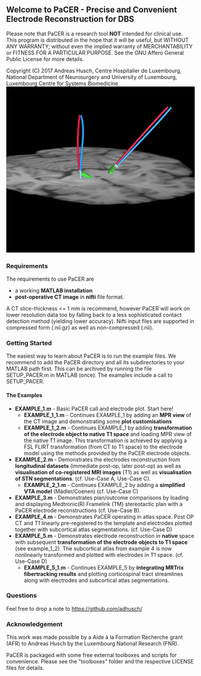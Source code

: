 ## Welcome to PaCER - Precise and Convenient Electrode Reconstruction for DBS

Please note that PaCER is a research tool **NOT** intended for clinical use.   
This program is distributed in the hope that it will be useful,
but WITHOUT ANY WARRANTY; without even the implied warranty of
MERCHANTABILITY or FITNESS FOR A PARTICULAR PURPOSE.  See the
GNU Affero General Public License for more details.

Copyright (C) 2017  Andreas Husch, 
					Centre Hospitalier de Luxembourg, National Department of Neurosurgery and
				    University of Luxembourg, Luxembourg Centre for Systems Biomedicine
![Image of a PaCER electrode reconstruction at two different time points of resolving brain shift.](PaCER.png)
### Requirements
The requirements to use PaCER are 
 *  a working **MATLAB installation**  
 *  **post-operative CT image** in **nifti** file format. 
 
A CT slice-thickness <= 1 mm is recommend, however PaCER will
work on lower resolution data too by falling back to a less sophisticated contact detection 
method (yielding lower accuracy). Nifti input files are supported in compressed form (.nii.gz) as
well as non-compressed (.nii).

### Getting Started
The easiest way to learn about PaCER is to run the example files. We recommend to add the
PaCER directory and all its subdirectories to your MATLAB path first. This can be 
archived by running the file SETUP_PACER.m in MATLAB (once). The examples include a call
to SETUP_PACER.

#### The Examples
 * **EXAMPLE_1.m** - Basic PaCER call and electrode plot. Start here!
    * **EXAMPLE_1_1.m** - Continues EXAMPLE_1 by adding an **MPR view** of the CT image and demonstrating some **plot customisations**
    * **EXAMPLE_1_2.m** - Continues EXAMPLE_1 by adding **transformation of the electrode object to native T1 space** and loading MPR view of the native T1 image. This transformation is achieved by applying a FSL FLIRT transformation (from CT to T1 space) to the electrode model using the methods provided by the PaCER electrode objects.
 * **EXAMPLE_2.m** - Demonstrates the electrodes reconstruction from **longitudinal datasets** (immediate post-op, later post-op) as well as **visualisation of co-registered MRI images** (T1) as well as **visualisation of STN segmentations**. (cf. Use-Case A, Use-Case C).
 	* **EXAMPLE_2_1.m** - Continues EXAMPLE_2 by adding a **simplified VTA model** (Mädler/Coenen) (cf. Use-Case C)
 * **EXAMPLE_3.m** - Demonstrates plan/outcome comparisons by loading and displaying Medtronic(R) Framelink (TM) stereotactic plan with a PaCER electrode reconstructions (cf. Use-Case B).
 * **EXAMPLE_4.m** - Demonstrates PaCER operating in atlas space. Post OP CT and T1 linearly pre-registered to the template and electrodes plotted together with subcortical atlas segmentations. (cf. Use-Case D)
 * **EXAMPLE_5.m** - Demonstrates electrode reconstruction in **native** space with subsequent **transformation of the electrode objects to T1 space** (see example_1_2). The subcortical atlas from example 4 is now nonlinearly transformed and plotted with electrodes in T1 space. (cf. Use-Case D)
   * **EXAMPLE_5_1.m** - Continues EXAMPLE_5 by **integrating MRTrix fibertracking results** and plotting corticospinal tract streamlines along with electrodes and subcortical atlas segmentations.

### Questions
Feel free to drop a note to https://github.com/adhusch/

### Acknowledgement
This work was made possible by a Aide à la Formation Recherche grant (AFR) to Andreas Husch by the Luxembourg National Research (FNR).

PaCER is packaged with some free external toolboxes and scripts for convenience. Please see the "toolboxes" folder and the respective LICENSE files for details.



